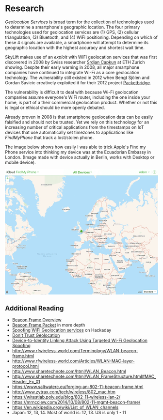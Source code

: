 # Research

*Geolocation Services* is broad term for the collection of technologies used to determine a smartphone's geographic location. The four primary technologies used for geolocation services are (1) GPS, (2) cellular triangulation, (3) Bluetooth, and (4) WiFi positioning. Depending on which of these 4 signals are available, a smartphone will attempt to determine its geographic location with the highest accuracy and shortest wait time.

SkyLift makes use of an *exploit* with WiFi geolocation services that was first discovered in 2008 by Swiss researcher [Srdjan Capkun](http://www.ethlife.ethz.ch/archive_articles/080417_WiFi_location_spoofing/index_EN.html) at ETH Zurich showing. Despite their early warning in 2008, all major smartphone companies have continued to integrate Wi-Fi as a core geolocation technology. The vulnerability still existed in 2012 when Bengt Sjölen and Gordan Savicic creatively exploited it for their 2012 project [Packetbridge](https://criticalengineering.org/projects/packetbridge/).

The vulnerability is difficult to deal with because Wi-Fi geolocation companies assume everyone's WiFi router, including the one inside your home, is part of a their commercial geolocation product. Whether or not this is legal or ethical should be more openly debated. 

Already proven in 2008 is that smartphone geolocation data can be easily falsified and should not be trusted. Yet we rely on this technology for an increasing number of critical applications from the timestamps on IoT devices that use automatically set timezones to applications like *FindMyPhone* that track a lost/stolen phone. 

The image below shows how easily I was able to trick Apple's Find my Phone service into thinking my device was at the Ecuadorian Embassy in London. (Image made with device actually in Berlin, works with Desktop or mobile device).

![Find my Phone at Ecuadorian Embassy](images/berlin-london-find-my-phone.gif)


## Additional Reading

- [Beacon Frame Overview](https://en.wikipedia.org/wiki/Beacon_frame)
- [Beacon Frame Packet](https://mrncciew.com/2014/10/08/802-11-mgmt-beacon-frame/) in more depth
- [Spoofing WiFi Geolocation services](http://www.senet-int.com/2013/12/wi-fi-geo-location/) on Hackaday
- [Don't Trust Geolocation](http://www.journaldulapin.com/2013/08/26/dont-trust-geolocation/)
- [Device-to-Identity Linking Attack Using Targeted Wi-Fi Geolocation Spoofing](https://hal.inria.fr/hal-01176842/document)
- <http://www.rfwireless-world.com/Terminology/WLAN-beacon-frame.html>
- <http://www.rfwireless-world.com/Articles/WLAN-MAC-layer-protocol.html>
- <http://www.sharetechnote.com/html/WLAN_Beacon.html>
- <http://www.sharetechnote.com/html/WLAN_FrameStructure.html#MAC_Header_Ex_01>
- <https://www.saltwaterc.eu/forging-an-802-11-beacon-frame.html>
- <http://www.zytrax.com/tech/wireless/802_mac.htm>
- <https://witestlab.poly.edu/blog/802-11-wireless-lan-2/>
- <https://mrncciew.com/2014/10/08/802-11-mgmt-beacon-frame/>
- <https://en.wikipedia.org/wiki/List_of_WLAN_channels>
- Japan: 12, 13, 14. Most of world is: 12, 13. US is only 1 - 11
